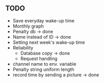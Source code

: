## TODO

* Save everyday wake-up time
* Monthly graph
* Penalty db -> done
* Name instead of ID -> done
* Setting next week's wake-up time
* Reliability
    * Database copy -> done
    * Request handling
* channel name to env. variable
* Penalty string uniform length 
* record time by sending a picture -> done
